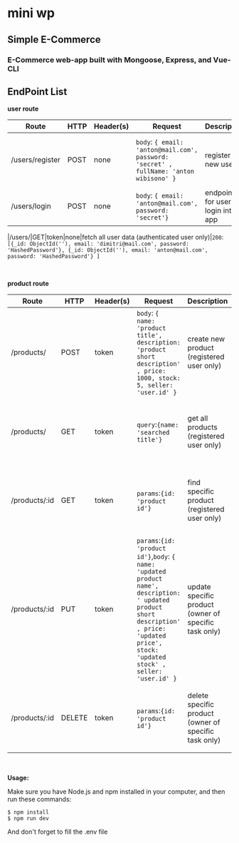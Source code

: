 # mini wp

## Simple E-Commerce

### E-Commerce web-app built with Mongoose, Express, and Vue-CLI

## EndPoint List

**user route**

Route|HTTP|Header(s)|Request|Description|Response
|---|---|---|---|---|---|
|/users/register|POST|none|`body`: `{ email: 'anton@mail.com', password: 'secret' , fullName: 'anton wibisono' }`|register for new user| `201`: `{ _id: ObjectId(''), email: 'anton@mail.com', password: 'HashedPassword' }`
|/users/login|POST|none|`body`: `{ email: 'anton@mail.com', password: 'secret'}`|endpoint for user login into app| `200`:`{token : ... }`

|/users/|GET|token|none|fetch all user data (authenticated user only)|`200`:`[{_id: ObjectId(''), email: 'dimitri@mail.com', password: 'HashedPassword'}, {_id: ObjectId(''), email: 'anton@mail.com', password: 'HashedPassword'} ]`

<br>

**product route**

Route|HTTP|Header(s)|Request|Description|Response
|---|---|---|---|---|---|
|/products/|POST|token|`body`: `{ name: 'product title', description: 'product short description' , price: 1000, stock: 5, seller: 'user.id' }`|create new product (registered user only)|`201`:`{ _id: ObjectId(''), name: 'product name', description: 'product short description' , price: 1000, stock: 5, seller: 'user.id'}`
|/products/|GET|token|`query`:`{name: 'searched title'}` | get all products  (registered user only)|`200`:`[{ _id: ObjectId(''),name: 'searched name, description: 'product short description' , price: 1000, stock: 5, seller: 'user.id'}, {...}]`
|/products/:id|GET|token|`params`:`{id: 'product id'}`| find specific product (registered user only)|`200`:`{ _id: ObjectId(''),name: 'searched name, description: 'product short description' , price: 1000, stock: 5, seller: 'user.id'}`
|/products/:id|PUT|token|`params`:`{id: 'product id'}`,`body`: `{ name: 'updated product name', description: ' updated product short description' , price: 'updated price', stock: 'updated stock' , seller: 'user.id' }` | update specific product (owner of specific task only)| `200`:`{ name: 'updated product name', description: ' updated product short description' , price: 'updated price', stock: 'updated stock' , seller: 'user.id' }`
|/products/:id|DELETE|token|`params`:`{id: 'product id'}`| delete specific product (owner of specific task only)|`200`:`{ name: 'deleted product name', description: ' deleted product short description' , price: 'deleted product price', ... }`

<br>



**Usage:**

Make sure you have Node.js and npm installed in your computer, and then run these commands:

```
$ npm install
$ npm run dev
```
And don't forget to fill the .env file 
